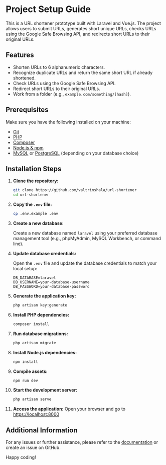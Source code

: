 # Project Setup Guide

This is a URL shortener prototype built with Laravel and Vue.js. The project allows users to submit URLs, generates short unique URLs, checks URLs using the Google Safe Browsing API, and redirects short URLs to their original URLs.

## Features

- Shorten URLs to 6 alphanumeric characters.
- Recognize duplicate URLs and return the same short URL if already shortened.
- Check URLs using the Google Safe Browsing API.
- Redirect short URLs to their original URLs.
- Work from a folder (e.g., `example.com/something/[hash]`).


## Prerequisites

Make sure you have the following installed on your machine:
- [Git](https://git-scm.com/)
- [PHP](https://www.php.net/)
- [Composer](https://getcomposer.org/)
- [Node.js & npm](https://nodejs.org/)
- [MySQL](https://www.mysql.com/) or [PostgreSQL](https://www.postgresql.org/) (depending on your database choice)

## Installation Steps
1. **Clone the repository:**
    ```sh
    git clone https://github.com/valtrinshala/url-shortener
    cd url-shortener
    ```

2. **Copy the `.env` file:**
    ```sh
    cp .env.example .env
    ```

3. **Create a new database:**

   Create a new database named `laravel` using your preferred database management tool (e.g., phpMyAdmin, MySQL Workbench, or command line).

4. **Update database credentials:**

   Open the `.env` file and update the database credentials to match your local setup:
    ```env
    DB_DATABASE=laravel
    DB_USERNAME=your-database-username
    DB_PASSWORD=your-database-password
    ```

5. **Generate the application key:**
    ```sh
    php artisan key:generate
    ```

6. **Install PHP dependencies:**
    ```sh
    composer install
    ```

7. **Run database migrations:**
    ```sh
    php artisan migrate
    ```

8. **Install Node.js dependencies:**
    ```sh
    npm install
    ```

9. **Compile assets:**
    ```sh
    npm run dev
    ```

10. **Start the development server:**
    ```sh
    php artisan serve
    ```

11. **Access the application:**
    Open your browser and go to [https://localhost:8000](https://localhost:8000)

## Additional Information

For any issues or further assistance, please refer to the [documentation](https://github.com/your-username/your-repository/wiki) or create an issue on GitHub.

Happy coding!
